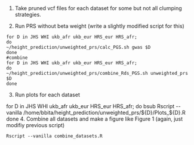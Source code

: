 ##

1. Take pruned vcf files for each dataset for some but not all clumping strategies.

2. Run PRS without beta weight (write a slightly modified script for this)

```
for D in JHS WHI ukb_afr ukb_eur HRS_eur HRS_afr;
do
~/height_prediction/unweighted_prs/calc_PGS.sh gwas $D
done
#combine
for D in JHS WHI ukb_afr ukb_eur HRS_eur HRS_afr;
do
~/height_prediction/unweighted_prs/combine_Rds_PGS.sh unweighted_prs $D
done
```

3. Run plots for each dataset

for D in JHS WHI ukb_afr ukb_eur HRS_eur HRS_afr;
do
bsub Rscript --vanilla /home/bbita/height_prediction/unweighted_prs/${D}/Plots_${D}.R
done
4. Combine all datasets and make a figure like Figure 1 (again, just modifiy previous script)

```
Rscript --vanilla combine_datasets.R
```

